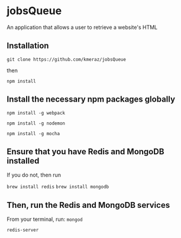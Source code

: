 # jobsQueue

An application that allows a user to retrieve a website's HTML

## Installation

`git clone https://github.com/kmeraz/jobsQueue`

then

`npm install`

## Install the necessary npm packages globally

`npm install -g webpack`

`npm install -g nodemon`

`npm install -g mocha`

## Ensure that you have Redis and MongoDB installed

If you do not, then run

`brew install redis`
`brew install mongodb`

## Then, run the Redis and MongoDB services

From your terminal, run:
`mongod`

`redis-server` 